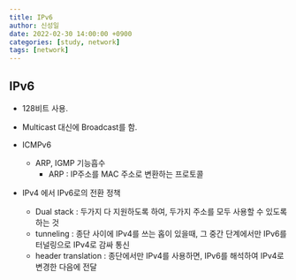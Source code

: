 ```yaml
---
title: IPv6
author: 신성일
date: 2022-02-30 14:00:00 +0900
categories: [study, network]
tags: [network]
---
```


## **IPv6**

- 128비트 사용.

- Multicast 대신에 Broadcast를 함.

- ICMPv6

  - ARP, IGMP 기능흡수
    - ARP : IP주소를 MAC 주소로 변환하는 프로토콜

- IPv4 에서 IPv6로의 전환 정책

  - Dual stack : 두가지 다 지원하도록 하여, 두가지 주소를 모두 사용할 수 있도록 하는 것
  - tunneling : 종단 사이에 IPv4를 쓰는 홉이 있을때, 그 중간 단계에서만 IPv6를 터널링으로 IPv4로 감싸 통신
  - header translation : 종단에서만 IPv4를 사용하면, IPv6를 해석하여 IPv4로 변경한 다음에 전달
